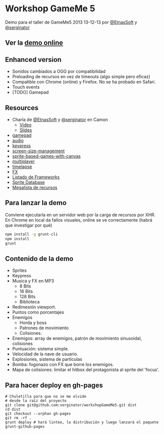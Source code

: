 # Workshop GameMe 5

Demo para el taller de GameMe5 2013
13-12-13
por [@EtnasSoft](http://twitter.com/etnassoft) y [@serginator](http://twitter.com/serginator)

## Ver la [demo online](http://www.serginator.com/workshopGameMe5)

## Enhanced version
* Sonidos cambiados a OGG por compatibilidad
* Preloading de recursos en vez de timeouts (algo simple pero eficaz)
* Compatible con Chrome (online) y Firefox. No se ha probado en Safari.
* Touch events
* [TODO] Gamepad

## Resources
* Charla de [@EtnasSoft](http://twitter.com/etnassoft) y [@serginator](http://twitter.com/serginator) en Camon
   * [Video](http://vimeo.com/39259983)
   * [Slides](http://www.serginator.com/juegos-en-js)
* [gamepad](http://html5gamepad.com/)
* [audio](http://forestmist.org/share/web-audio-api-demo/)
* [keypress](http://dmauro.github.io/Keypress/)
* [screen-size-management](http://html5hub.com/screen-size-management-in-mobile-html5-games/)
* [sprite-based-games-with-canvas](http://jlongster.com/Making-Sprite-based-Games-with-Canvas)
* [multiplayer](http://flippinawesome.org/2013/09/30/building-multiplayer-games-with-node-js-and-socket-io/)
* [timelapse](http://greweb.me/2013/09/timelapse/)
* [FX](http://ionden.com/a/plugins/ion.sound/en.html)
* [Listado de Frameworks](https://gist.github.com/bebraw/768272)
* [Sprite Database](http://sdb.drshnaps.com/)
* [Megalista de recursos](http://www.mangatutorials.com/forum/showthread.php?742-The-Ultimate-Indie-Game-Developer-Resource-List)

## Para lanzar la demo
Conviene ejecutarla en un servidor web por la carga de recursos por XHR. En Chrome en local da fallos visuales, online se ve correctamente (habrá que investigar por qué)
```bash
npm install -g grunt-cli
npm install
grunt
```

## Contenido de la demo
* Sprites
* Keypress
* Musica y FX en MP3
   - 8 Bits
   - 16 Bits
   - 128 Bits
   - Biblioteca
* Redimesión viewport.
* Puntos como porcentajes
* Enemigos
   * Horda y boss
   * Patrones de movimiento
   * Colisiones.
* Enemigos: array de enemigos, patrón de movimiento sinusoidal, colisiones
* Puntuación: sistema simple.
* Velocidad de la nave de usuario.
* Explosiones, sistema de partículas
* Bomba: fogonazo con FX que borre los enemigos.
* Mapa de colisiones: limitar el hitbox del protagonista al sprite del 'focus'.

## Para hacer deploy en gh-pages
```
# Chuletilla para que no se me olvide
# desde la raíz del proyecto
git clone git@github.com:serginator/workshopGameMe5.git dist
cd dist
git checkout --orphan gh-pages
git rm -rf .
grunt deploy # hará linteo, la distribución y luego lanzará el paquete grunt-github-pages
```
